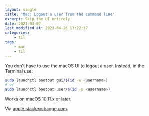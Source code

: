 ```yaml
---
layout: single
title: 'Mac: Logout a user from the command line'
excerpt: Skip the UI entirely
date: 2021-04-07
last_modified_at: 2023-04-26 13:22:37
categories:
    - til
tags:
    - mac
    - til
---
```


You don't have to use the macOS UI to logout a user. Instead, in the Terminal use:

```bash
sudo launchctl bootout gui/$(id -u <username>)
# or
sudo launchctl bootout user/$(id -u <username>)
```

Works on macOS 10.11.x or later.

Via
[apple.stackexchange.com](https://apple.stackexchange.com/questions/126761/way-to-logout-a-user-from-the-command-line-in-os-x-10-9).
